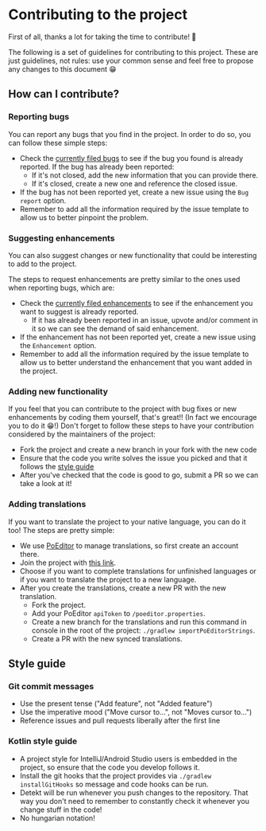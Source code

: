 # Contributing to the project
First of all, thanks a lot for taking the time to contribute! :tada:

The following is a set of guidelines for contributing to this project. 
These are just guidelines, not rules: use your common sense and feel free to propose any changes to this document :grin:

## How can I contribute?
### Reporting bugs
You can report any bugs that you find in the project. In order to do so, you can follow these simple steps:
* Check the [currently filed bugs][search-bug-reports] to see if the bug you found is already reported. If the bug has already been reported:
    * If it's not closed, add the new information that you can provide there.
    * If it's closed, create a new one and reference the closed issue.
* If the bug has not been reported yet, create a new issue using the `Bug report` option. 
* Remember to add all the information required by the issue template to allow us to better pinpoint the problem.

### Suggesting enhancements
You can also suggest changes or new functionality that could be interesting to add to the project.

The steps to request enhancements are pretty similar to the ones used when reporting bugs, which are:
* Check the [currently filed enhancements][search-enhancements] to see if the enhancement you want to suggest is already reported. 
    * If it has already been reported in an issue, upvote and/or comment in it so we can see the demand of said enhancement.
* If the enhancement has not been reported yet, create a new issue using the `Enhancement` option. 
* Remember to add all the information required by the issue template to allow us to better understand the enhancement that you want added in the project.

### Adding new functionality
If you feel that you can contribute to the project with bug fixes or new enhancements by coding them yourself, that's great!! (In fact we encourage you to do it :grin:!)
Don't forget to follow these steps to have your contribution considered by the maintainers of the project:

* Fork the project and create a new branch in your fork with the new code
* Ensure that the code you write solves the issue you picked and that it follows the [style guide](#Style-guide)
* After you've checked that the code is good to go, submit a PR so we can take a look at it!

### Adding translations
If you want to translate the project to your native language, you can do it too!
The steps are pretty simple:

* We use [PoEditor][poeditor-page] to manage translations, so first create an account there.
* Join the project with [this link][poeditor-join-link].
* Choose if you want to complete translations for unfinished languages or if you want to translate the project to a new language.
* After you create the translations, create a new PR with the new translation.
    * Fork the project.
    * Add your PoEditor `apiToken` to `/poeditor.properties`.
    * Create a new branch for the translations and run this command in console in the root of the project: `./gradlew importPoEditorStrings`.
    * Create a PR with the new synced translations.

## Style guide
### Git commit messages
* Use the present tense ("Add feature", not "Added feature")
* Use the imperative mood ("Move cursor to...", not "Moves cursor to...")
* Reference issues and pull requests liberally after the first line

### Kotlin style guide
* A project style for IntelliJ/Android Studio users is embedded in the project, so ensure that the code you develop follows it.
* Install the git hooks that the project provides via `./gradlew installGitHooks` so message and code hooks can be run.
* Detekt will be run whenever you push changes to the repository. That way you don't need to remember to constantly check it whenever you change stuff in the code!
* No hungarian notation!

[search-bug-reports]:https://github.com/adriangl/pict2cam/labels/bug
[search-enhancements]:https://github.com/adriangl/pict2cam/labels/enhancement
[poeditor-page]:https://www.poeditor.com
[poeditor-join-link]:https://poeditor.com/join/project/yGKahGPrHb